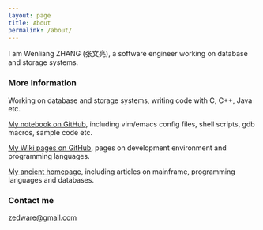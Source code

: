 ```yaml
---
layout: page
title: About
permalink: /about/
---
```


I am Wenliang ZHANG (张文亮), a software engineer working on database and storage systems.

### More Information

Working on database and storage systems, writing code with C, C++, Java etc.

[My notebook on GitHub](https://github.com/zedware/notebook), including vim/emacs config files, shell scripts, gdb macros, sample code etc.

[My Wiki pages on GitHub](https://github.com/zedware/notebook/wiki), pages on development environment and programming languages.

[My ancient homepage](https://zedware.github.io/homepage), including articles on mainframe, programming languages and databases.

### Contact me

[zedware@gmail.com](mailto:zedware@gmail.com)
